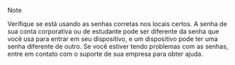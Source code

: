   > [!NOTE]
  > Verifique se está usando as senhas corretas nos locais certos. A senha de sua conta corporativa ou de estudante pode ser diferente da senha que você usa para entrar em seu dispositivo, e um dispositivo pode ter uma senha diferente de outro. Se você estiver tendo problemas com as senhas, entre em contato com o suporte de sua empresa para obter ajuda.

